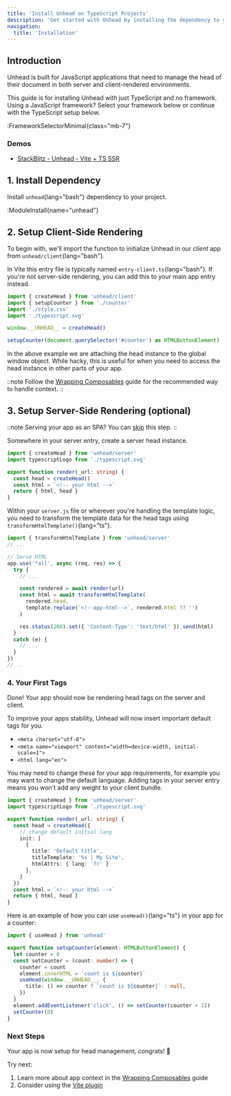 ```yaml
---
title: 'Install Unhead on TypeScript Projects'
description: 'Get started with Unhead by installing the dependency to your project.'
navigation:
  title: 'Installation'
---
```


## Introduction

Unhead is built for JavaScript applications that need to manage the head of their document in both server and client-rendered environments.

This guide is for installing Unhead with just TypeScript and no framework. Using a JavaScript framework? Select your framework below or continue with the TypeScript setup below.

:FrameworkSelectorMinimal{class="mb-7"}

### Demos

- [StackBlitz - Unhead - Vite + TS SSR](https://stackblitz.com/edit/github-hhxywsb5)

## 1. Install Dependency

Install `unhead`{lang="bash"} dependency to your project.

:ModuleInstall{name="unhead"}

## 2. Setup Client-Side Rendering

To begin with, we'll import the function to initialize Unhead in our _client_ app from `unhead/client`{lang="bash"}.

In Vite this entry file is typically named `entry-client.ts`{lang="bash"}. If you're not server-side rendering, you can add this to your main app entry instead.

```ts {4,6} [entry-client.ts]
import { createHead } from 'unhead/client'
import { setupCounter } from './counter'
import './style.css'
import './typescript.svg'

window.__UNHEAD__ = createHead()

setupCounter(document.querySelector('#counter') as HTMLButtonElement)
```

In the above example we are attaching the head instance to the global window object. While hacky, this is useful for when you need to access the head instance in other parts of your app.

::note
Follow the [Wrapping Composables](/docs/typescript/guides/wrapping-composables) guide for the recommended way to handle context.
::

## 3. Setup Server-Side Rendering (optional)

::note
Serving your app as an SPA? You can [skip](/docs/typescript/installation#_4-your-first-tags) this step.
::

Somewhere in your server entry, create a server head instance.

```ts {2,6-8} [main.ts]
import { createHead } from 'unhead/server'
import typescriptLogo from './typescript.svg'

export function render(_url: string) {
  const head = createHead()
  const html = `<!-- your html -->`
  return { html, head }
}
```

Within your `server.js` file or wherever you're handling the template logic, you need to transform the template data
for the head tags using `transformHtmlTemplate()`{lang="ts"}.

```ts {1,9-13} [server.ts]
import { transformHtmlTemplate } from 'unhead/server'
// ...

// Serve HTML
app.use('*all', async (req, res) => {
  try {
    // ...

    const rendered = await render(url)
    const html = await transformHtmlTemplate(
      rendered.head,
      template.replace(`<!--app-html-->`, rendered.html ?? '')
    )

    res.status(200).set({ 'Content-Type': 'text/html' }).send(html)
  }
  catch (e) {
    // ...
  }
})
// ..
```

### 4. Your First Tags

Done! Your app should now be rendering head tags on the server and client.

To improve your apps stability, Unhead will now insert important default tags for you.

- `<meta charset="utf-8">`
- `<meta name="viewport" content="width=device-width, initial-scale=1">`
- `<html lang="en">`

You may need to change these for your app requirements, for example you may want to change the default language. Adding
tags in your server entry means you won't add any weight to your client bundle.

```ts {2,6-8} [main.ts]
import { createHead } from 'unhead/server'
import typescriptLogo from './typescript.svg'

export function render(_url: string) {
  const head = createHead({
    // change default initial lang
    init: [
      {
        title: 'Default title',
        titleTemplate: '%s | My Site',
        htmlAttrs: { lang: 'fr' }
      },
    ]
  })
  const html = `<!-- your html -->`
  return { html, head }
}
```

Here is an example of how you can use `useHead()`{lang="ts"} in your app for a counter:

```ts [counter.ts]
import { useHead } from 'unhead'

export function setupCounter(element: HTMLButtonElement) {
  let counter = 0
  const setCounter = (count: number) => {
    counter = count
    element.innerHTML = `count is ${counter}`
    useHead(window.__UNHEAD__, {
      title: () => counter ? `count is ${counter}` : null,
    })
  }
  element.addEventListener('click', () => setCounter(counter + 1))
  setCounter(0)
}
```

### Next Steps

Your app is now setup for head management, congrats! 🎉

Try next:

1. Learn more about app context in the [Wrapping Composables](/docs/typescript/guides/wrapping-composables) guide
2. Consider using the [Vite plugin](/addons/vite-plugin)
